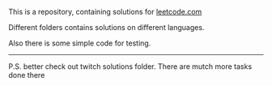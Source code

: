 This is a repository, containing solutions for [leetcode.com](leetcode.com) 
 
Different folders contains solutions on different languages. 
 
Also there is some simple code for testing. 
 
--------------- 
P.S. better check out twitch solutions folder. There are mutch more tasks done there



